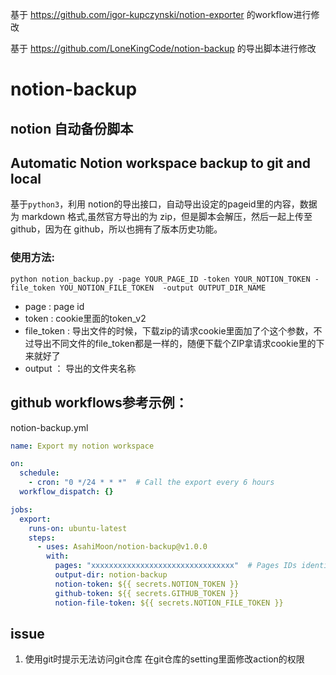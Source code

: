 
基于 https://github.com/igor-kupczynski/notion-exporter 的workflow进行修改

基于 https://github.com/LoneKingCode/notion-backup 的导出脚本进行修改

# notion-backup

## notion 自动备份脚本
## Automatic Notion workspace backup to git and local

基于`python3`，利用 notion的导出接口，自动导出设定的pageid里的内容，数据为 markdown 格式,虽然官方导出的为 zip，但是脚本会解压，然后一起上传至 github，因为在 github，所以也拥有了版本历史功能。



### 使用方法:

```shell
python notion_backup.py -page YOUR_PAGE_ID -token YOUR_NOTION_TOKEN -file_token YOU_NOTION_FILE_TOKEN  -output OUTPUT_DIR_NAME
```

- page :  page id
- token :  cookie里面的token_v2
- file_token : 导出文件的时候，下载zip的请求cookie里面加了个这个参数，不过导出不同文件的file_token都是一样的，随便下载个ZIP拿请求cookie里的下来就好了
- output ： 导出的文件夹名称

## github workflows参考示例：
notion-backup.yml
```yml
name: Export my notion workspace

on:
  schedule:
    - cron: "0 */24 * * *"  # Call the export every 6 hours
  workflow_dispatch: {}

jobs:
  export:
    runs-on: ubuntu-latest
    steps:
      - uses: AsahiMoon/notion-backup@v1.0.0
        with:
          pages: "xxxxxxxxxxxxxxxxxxxxxxxxxxxxxxxx"  # Pages IDs identified in (step 2)  
          output-dir: notion-backup
          notion-token: ${{ secrets.NOTION_TOKEN }}
          github-token: ${{ secrets.GITHUB_TOKEN }}
          notion-file-token: ${{ secrets.NOTION_FILE_TOKEN }}
```

## issue
1. 使用git时提示无法访问git仓库
  在git仓库的setting里面修改action的权限
